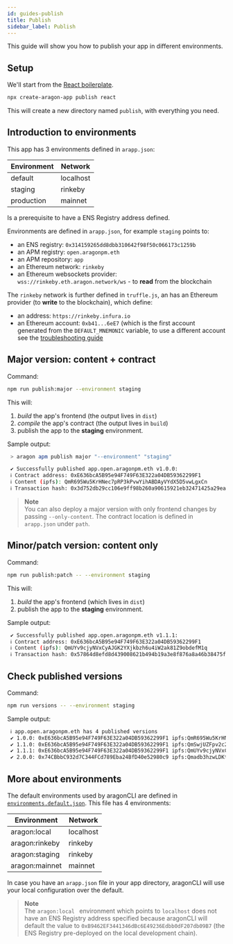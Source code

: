 ```yaml
---
id: guides-publish
title: Publish
sidebar_label: Publish
---
```


This guide will show you how to publish your app in different environments.

## Setup

We'll start from the [React boilerplate](https://github.com/aragon/aragon-react-boilerplate).

```sh
npx create-aragon-app publish react
```

This will create a new directory named `publish`, with everything you need.

## Introduction to environments

This app has 3 environments defined in `arapp.json`:

| Environment   | Network   |
|---            |---        |
| default       | localhost |
| staging       | rinkeby   |
| production    | mainnet   |

Is a prerequisite to have a ENS Registry address defined. 

Environments are defined in `arapp.json`, for example `staging` points to:
- an ENS registry: `0x314159265dd8dbb310642f98f50c066173c1259b`
- an APM registry: `open.aragonpm.eth`
- an APM repository: `app`
- an Ethereum network: `rinkeby`
- an Ethereum websockets provider: `wss://rinkeby.eth.aragon.network/ws` - to **read** from the blockchain

The `rinkeby` network is further defined in `truffle.js`, an has an Ethereum provider (to **write** to the blockchain), which define:
- an address: `https://rinkeby.infura.io`
- an Ethereum account: `0xb41...6eE7` (which is the first account generated from the `DEFAULT_MNEMONIC` variable, to use a different account see the [troubleshooting guide](/docs/guides-faq.html/set-a-private-key)

## Major version: content + contract

Command:

```sh
npm run publish:major --environment staging
```

This will:
1. _build_ the app's frontend (the output lives in `dist`)
2. _compile_ the app's contract (the output lives in `build`)
3. publish the app to the **staging** environment.

Sample output:
```sh
 > aragon apm publish major "--environment" "staging"

 ✔ Successfully published app.open.aragonpm.eth v1.0.0: 
 ℹ Contract address: 0xE636bcA5B95e94F749F63E322a04DB59362299F1
 ℹ Content (ipfs): QmR695Wu5KrHNec7pRP3kPvwYihABDAyVYdX5D5vwLgxCn
 ℹ Transaction hash: 0x3d752db29cc106e9ff98b260a90615921eb32471425a29ead8cbb830fb224d8
```

> **Note**<br>
> You can also deploy a major version with only frontend changes by passing `--only-content`. 
> The contract location is defined in `arapp.json` under `path`.

## Minor/patch version: content only

Command:
```sh
npm run publish:patch -- --environment staging
```

This will:
1. _build_ the app's frontend (which lives in `dist`)
2. publish the app to the **staging** environment.

Sample output:
```sh
 ✔ Successfully published app.open.aragonpm.eth v1.1.1: 
 ℹ Contract address: 0xE636bcA5B95e94F749F63E322a04DB59362299F1
 ℹ Content (ipfs): QmUYv9cjyNVxCyAJGK2YXjkbzh6u4iW2ak81Z9obdefM1q
 ℹ Transaction hash: 0x57864d8efd8d439008621b494b19a3e8f876a8a46b38475f9626802f0a1403c2
```

## Check published versions

Command:
```sh
npm run versions -- --environment staging
```

Sample output:
```sh
 ℹ app.open.aragonpm.eth has 4 published versions
 ✔ 1.0.0: 0xE636bcA5B95e94F749F63E322a04DB59362299F1 ipfs:QmR695Wu5KrHNec7pRP3kPvwYihABDAyVYdX5D5vwLgxCn
 ✔ 1.1.0: 0xE636bcA5B95e94F749F63E322a04DB59362299F1 ipfs:QmSwjUZFpv2c2e9fLoxtgFrAsAmBN4DyQGJp4RcqQcW3z3
 ✔ 1.1.1: 0xE636bcA5B95e94F749F63E322a04DB59362299F1 ipfs:QmUYv9cjyNVxCyAJGK2YXjkbzh6u4iW2ak81Z9obdefM1q
 ✔ 2.0.0: 0x74CBbbC932d7C344FCd789Eba24BfD40e52980c9 ipfs:Qmadb3hzwLDKtb93fF367Vg1epkdsLZF4dhpapNYynjgZF
```

## More about environments

The default environments used by aragonCLI are defined in [`environments.default.json`](https://github.com/aragon/aragon-cli/blob/master/packages/aragon-cli/config/environments.default.json). This file has 4 environments:

| Environment       | Network   |
|---                |---        |
| aragon:local      | localhost |
| aragon:rinkeby    | rinkeby   |
| aragon:staging    | rinkeby   |
| aragon:mainnet    | mainnet   |

In case you have an `arapp.json` file in your app directory, aragonCLI will use your local configuration over the default.

> **Note**<br>
> The `aragon:local ` environment which points to `localhost` does not have an ENS Registry address specified because aragonCLI will default the value to `0xB9462EF3441346dBc6E49236Edbb0dF207db09B7` (the ENS Registry pre-deployed on the local development chain).
